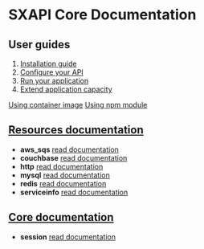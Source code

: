 SXAPI Core Documentation
========================


User guides
-----------

1. [Installation guide](docs/1.Install.md)
2. [Configure your API](docs/2.Configure.md)
3. [Run your application](docs/3.Run.md)
4. [Extend application capacity](docs/4.Develop.md)

[Using container image](docs/USE_docker.md)
[Using npm module](docs/USE_npm.md)


[Resources documentation](resources/README.md)
----------------------------------------------

- **aws_sqs** [read documentation](resources/aws_sqs.md)
- **couchbase** [read documentation](resources/couchbase.md)
- **http** [read documentation](resources/http.md)
- **mysql** [read documentation](resources/mysql.md)
- **redis** [read documentation](resources/redis.md)
- **serviceinfo** [read documentation](resources/serviceinfo.md)


[Core documentation](core/README.md)
------------------------------------

- **session** [read documentation](core/session.md)